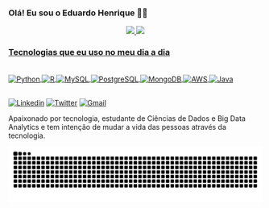 
### Olá! Eu sou o Eduardo Henrique 🖐🏾

<div align="center">
  <a href="https://github.com/eduardohnsantos">
  <img height="170em" src="https://github-readme-stats.vercel.app/api?username=eduardohnsantos&show_icons=true&theme=onedark&include_all_commits=true&count_private=true"/>           <img height="170em" src="https://github-readme-stats.vercel.app/api/top-langs/?username=eduardohnsantos&layout=compact&langs_count=7&theme=onedark"/> 
</div>

### Tecnologias que eu uso no meu dia a dia
  
<div style="display: inline_block"><br/>
  <img align="center" alt="Python" heigth="40" width="50" src="https://cdn.jsdelivr.net/gh/devicons/devicon/icons/python/python-original.svg">
  <img align="center" alt="R" heigth="40" width="50" src="https://cdn.jsdelivr.net/gh/devicons/devicon/icons/r/r-original.svg">
   <img align="center" alt="MySQL" heigth="40" width="50" src="https://cdn.jsdelivr.net/gh/devicons/devicon/icons/mysql/mysql-original-wordmark.svg">
   <img align="center" alt="PostgreSQL" heigth="40" width="50" src="https://cdn.jsdelivr.net/gh/devicons/devicon/icons/postgresql/postgresql-original-wordmark.svg">
  <img align="center" alt="MongoDB" heigth="40" width="50" src="https://cdn.jsdelivr.net/gh/devicons/devicon/icons/mongodb/mongodb-original-wordmark.svg">
  <img align="center" alt="AWS" heigth="40" width="50" src="https://cdn.jsdelivr.net/gh/devicons/devicon/icons/amazonwebservices/amazonwebservices-original-wordmark.svg">
 <img align="center" alt="Java" heigth="40" width="50" src="https://cdn.jsdelivr.net/gh/devicons/devicon/icons/java/java-original-wordmark.svg">
  </div>
  
  ##
  
[![Linkedin](https://img.shields.io/badge/LinkedIn-0077B5?style=for-the-badge&logo=linkedin&logoColor=white)](https://www.linkedin.com/in/eduardo-henrique-01086232/) [![Twitter](https://img.shields.io/badge/Twitter-1DA1F2?style=for-the-badge&logo=twitter&logoColor=white)](https://twitter.com/SantosEduardohn) [![Gmail](https://img.shields.io/badge/Gmail-D14836?style=for-the-badge&logo=gmail&logoColor=white)](eduardo.hnsantos@gmail.com)
  
  
  Apaixonado por tecnologia, estudante de Ciências de Dados e Big Data Analytics e tem intenção de mudar a vida das pessoas através da tecnologia.
  
   
 ![Snake animation](https://github.com/eduardohnsantos/eduardohnsantos/blob/output/github-contribution-grid-snake.svg)



